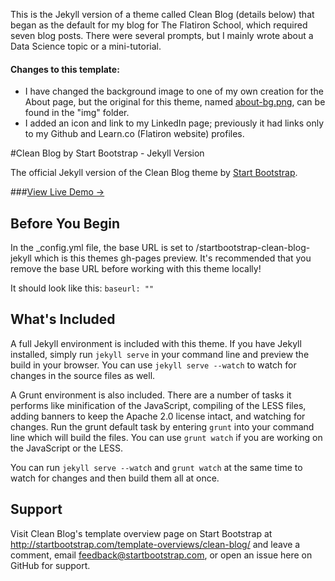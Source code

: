 This is the Jekyll version of a theme called Clean Blog (details below) that began as the default for my blog for The Flatiron School, which required seven blog posts.
There were several prompts, but I mainly wrote about a Data Science topic or a mini-tutorial.

#### Changes to this template:
* I have changed the background image to one of my own creation for the About page, but the original for this theme, named [about-bg.png](https://github.com/bronwencc/bronwencc.github.io/blob/master/img/about-bg.png), can be found in the "img" folder.
* I added an icon and link to my LinkedIn page; previously it had links only to my Github and Learn.co (Flatiron website) profiles.

#Clean Blog by Start Bootstrap - Jekyll Version

The official Jekyll version of the Clean Blog theme by [Start Bootstrap](http://startbootstrap.com/).

###[View Live Demo &rarr;](http://blackrockdigital.github.io/startbootstrap-clean-blog-jekyll/)

## Before You Begin

In the _config.yml file, the base URL is set to /startbootstrap-clean-blog-jekyll which is this themes gh-pages preview. It's recommended that you remove the base URL before working with this theme locally!

It should look like this:
`baseurl: ""`

## What's Included

A full Jekyll environment is included with this theme. If you have Jekyll installed, simply run `jekyll serve` in your command line and preview the build in your browser. You can use `jekyll serve --watch` to watch for changes in the source files as well.

A Grunt environment is also included. There are a number of tasks it performs like minification of the JavaScript, compiling of the LESS files, adding banners to keep the Apache 2.0 license intact, and watching for changes. Run the grunt default task by entering `grunt` into your command line which will build the files. You can use `grunt watch` if you are working on the JavaScript or the LESS.

You can run `jekyll serve --watch` and `grunt watch` at the same time to watch for changes and then build them all at once.

## Support

Visit Clean Blog's template overview page on Start Bootstrap at http://startbootstrap.com/template-overviews/clean-blog/ and leave a comment, email feedback@startbootstrap.com, or open an issue here on GitHub for support.
